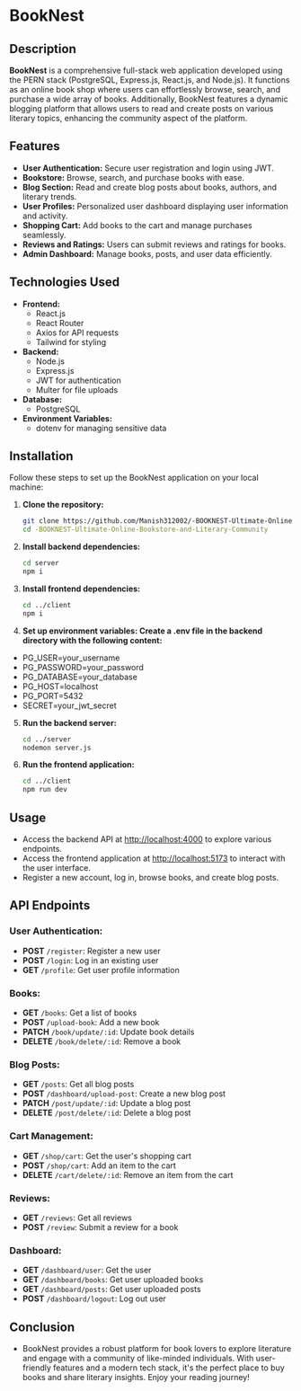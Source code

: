 # BookNest

## Description
**BookNest** is a comprehensive full-stack web application developed using the PERN stack (PostgreSQL, Express.js, React.js, and Node.js). It functions as an online book shop where users can effortlessly browse, search, and purchase a wide array of books. Additionally, BookNest features a dynamic blogging platform that allows users to read and create posts on various literary topics, enhancing the community aspect of the platform.

## Features
- **User Authentication:** Secure user registration and login using JWT.
- **Bookstore:** Browse, search, and purchase books with ease.
- **Blog Section:** Read and create blog posts about books, authors, and literary trends.
- **User Profiles:** Personalized user dashboard displaying user information and activity.
- **Shopping Cart:** Add books to the cart and manage purchases seamlessly.
- **Reviews and Ratings:** Users can submit reviews and ratings for books.
- **Admin Dashboard:** Manage books, posts, and user data efficiently.

## Technologies Used
- **Frontend:**
  - React.js
  - React Router
  - Axios for API requests
  - Tailwind for styling
- **Backend:**
  - Node.js
  - Express.js
  - JWT for authentication
  - Multer for file uploads
- **Database:**
  - PostgreSQL
- **Environment Variables:**
  - dotenv for managing sensitive data

## Installation

Follow these steps to set up the BookNest application on your local machine:

1. **Clone the repository:**
   ```bash
   git clone https://github.com/Manish312002/-BOOKNEST-Ultimate-Online-Bookstore-and-Literary-Community.git
   cd -BOOKNEST-Ultimate-Online-Bookstore-and-Literary-Community

2. **Install backend dependencies:**
   ```bash
   cd server
   npm i

3. **Install frontend dependencies:**
   ```bash
   cd ../client
   npm i

4. **Set up environment variables: Create a .env file in the backend directory with the following content:**

  -  PG_USER=your_username
  -  PG_PASSWORD=your_password
  -  PG_DATABASE=your_database
  -  PG_HOST=localhost
  -  PG_PORT=5432
  -  SECRET=your_jwt_secret

5. **Run the backend server:**
   ```bash
   cd ../server
   nodemon server.js

6. **Run the frontend application:**
   ```bash
   cd ../client
   npm run dev

## Usage

- Access the backend API at [http://localhost:4000](http://localhost:4000) to explore various endpoints.
- Access the frontend application at [http://localhost:5173](http://localhost:5173) to interact with the user interface.
- Register a new account, log in, browse books, and create blog posts.

## API Endpoints

### User Authentication:
- **POST** `/register`: Register a new user
- **POST** `/login`: Log in an existing user
- **GET** `/profile`: Get user profile information

### Books:
- **GET** `/books`: Get a list of books
- **POST** `/upload-book`: Add a new book
- **PATCH** `/book/update/:id`: Update book details
- **DELETE** `/book/delete/:id`: Remove a book

### Blog Posts:
- **GET** `/posts`: Get all blog posts
- **POST** `/dashboard/upload-post`: Create a new blog post
- **PATCH** `/post/update/:id`: Update a blog post
- **DELETE** `/post/delete/:id`: Delete a blog post

### Cart Management:
- **GET** `/shop/cart`: Get the user's shopping cart
- **POST** `/shop/cart`: Add an item to the cart
- **DELETE** `/cart/delete/:id`: Remove an item from the cart

### Reviews:
- **GET** `/reviews`: Get all reviews
- **POST** `/review`: Submit a review for a book

### Dashboard:
- **GET** `/dashboard/user`: Get the user
- **GET** `/dashboard/books`: Get user uploaded books
- **GET** `/dashboard/posts`: Get user uploaded posts
- **POST** `/dashboard/logout`: Log out user

## Conclusion
  - BookNest provides a robust platform for book lovers to explore literature and engage with a community of like-minded individuals. With user-friendly features and a modern tech stack, it's the perfect place to buy books and share literary insights. Enjoy your reading journey!
